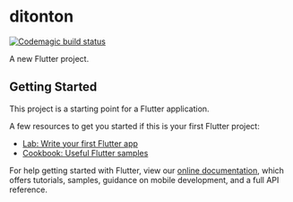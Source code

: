 # ditonton

[![Codemagic build status](https://api.codemagic.io/apps/62811f6d2d98fd3ddc3da433/62811f6d2d98fd3ddc3da432/status_badge.svg)](https://codemagic.io/apps/62811f6d2d98fd3ddc3da433/62811f6d2d98fd3ddc3da432/latest_build)

A new Flutter project.

## Getting Started

This project is a starting point for a Flutter application.

A few resources to get you started if this is your first Flutter project:

- [Lab: Write your first Flutter app](https://flutter.dev/docs/get-started/codelab)
- [Cookbook: Useful Flutter samples](https://flutter.dev/docs/cookbook)

For help getting started with Flutter, view our
[online documentation](https://flutter.dev/docs), which offers tutorials,
samples, guidance on mobile development, and a full API reference.
